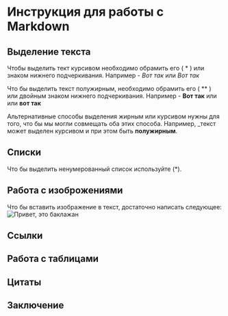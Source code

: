 # Инструкция для работы с Markdown

## Выделение текста

Чтобы выделить тект курсивом необходимо обрамить его ( * ) или знаком нижнего подчеркивания. Например - *Вот так* или _Вот так_

Что бы выделить текст полужирным, необходимо обрамить его ( ** ) или двойным знаком нижнего подчеркивания. Например - **Вот так** или или __вот так__

Альтернативные способы выделения жирным или курсивом нужны для того, что бы мы могли совмещать оба этих способа. Например, _текст может выделен курсивом и при этом быть **полужирным**.

## Списки

Что бы выделить ненумерованный список используйте (*).
## Работа с изоброжениями

Что бы вставить изображение в текст, достаточно написать следующее: ![Привет, это баклажан](baklazhan.jpg)

## Ссылки

## Работа с таблицами

## Цитаты

## Заключение